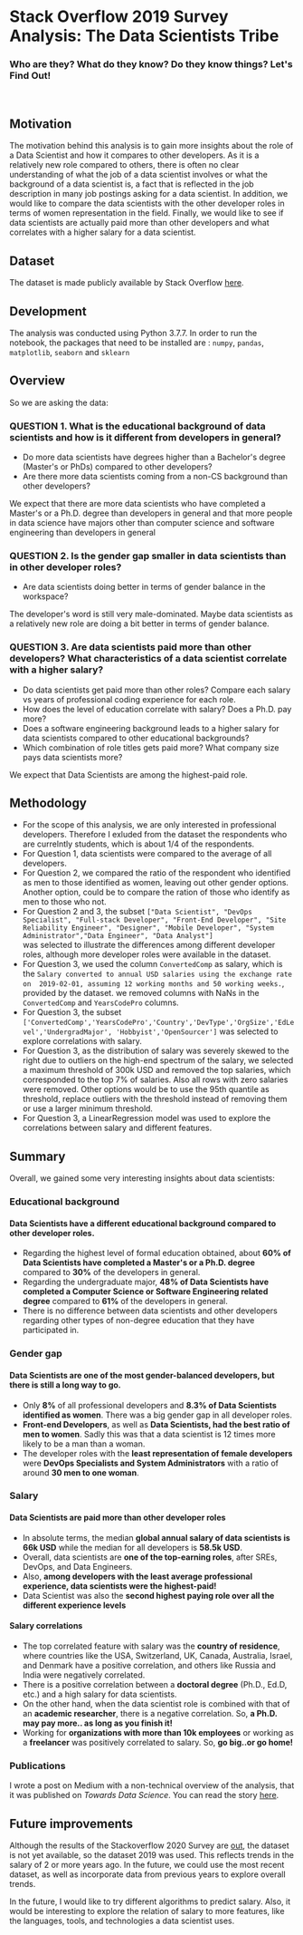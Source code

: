 # Stack Overflow 2019 Survey Analysis: The Data Scientists Tribe
### Who are they? What do they know? Do they know things? Let's Find Out!
<br>

## Motivation
The motivation behind this analysis is to gain more insights about the role of a Data Scientist and how it compares to other developers. As it is a relatively new role compared to others, there is often no clear understanding of what the job of a data scientist involves or what the background of a data scientist is, a fact that is reflected in the job description in many job postings asking for a data scientist. In addition, we would like to compare the data scientists with the other developer roles in terms of women representation in the field. Finally, we would like to see if data scientists are actually paid more than other developers and what correlates with a higher salary for a data scientist.
<br>

## Dataset

The dataset is made publicly available by Stack Overflow [here](https://insights.stackoverflow.com/survey).

## Development
The analysis was conducted using Python 3.7.7. In order to run the notebook, the packages that need to be installed are :
`numpy`, `pandas`, `matplotlib`, `seaborn` and `sklearn` 

## Overview

So we are asking the data:

###  QUESTION 1. What is the educational background of data scientists and how is it different from developers in general?
- Do more data scientists have degrees higher than a Bachelor's degree (Master's or PhDs) compared to other developers?
- Are there more data scientists coming from a non-CS background than other developers? 

We expect that there are more data scientists who have completed a Master's or a Ph.D. degree than developers in general and that more people in data science have majors other than computer science and software engineering than developers in general

### QUESTION 2. Is the gender gap smaller in data scientists than in other developer roles?
- Are data scientists doing better in terms of gender balance in the workspace?

The developer's word is still very male-dominated. Maybe data scientists as a relatively new role are doing a bit better in terms of gender balance.

### QUESTION 3. Are data scientists paid more than other developers? What characteristics of a data scientist correlate with a higher salary?
- Do data scientists get paid more than other roles? Compare each salary vs years of professional coding experience for each role.
- How does the level of education correlate with salary? Does a Ph.D. pay more?
- Does a software engineering background leads to a higher salary for data scientists compared to other educational backgrounds?
- Which combination of role titles gets paid more? What company size pays data scientists more?

We expect that Data Scientists are among the highest-paid role.

## Methodology

- For the scope of this analysis, we are only interested in professional developers. Therefore I exluded from the dataset the
respondents who are currelntly students, which is about 1/4 of the respondents.
- For Question 1, data scientists were compared to the average of all developers.
- For Question 2, we compared the ratio of the respondent who identified as men to those identified as women, leaving out other gender options. Another option,
could be to compare the ration of those who identify as men to those who not.
- For Question 2 and 3,  the subset `["Data Scientist", "DevOps Specialist", "Full-stack Developer", "Front-End Developer",
"Site Reliability Engineer", "Designer", "Mobile Developer", "System Administrator","Data Engineer", "Data Analyst"]`  
was selected to illustrate the differences among different developer roles, although more developer roles were available in the dataset.
- For Question 3, we used the column `ConvertedComp` as salary, which is the `Salary converted to annual USD salaries using the exchange rate on 
2019-02-01, assuming 12 working months and 50 working weeks.`, provided by the dataset.
we removed columns with NaNs in the `ConvertedComp` and `YearsCodePro` columns.
- For Question 3, the subset `['ConvertedComp','YearsCodePro','Country','DevType','OrgSize','EdLevel','UndergradMajor',
'Hobbyist','OpenSourcer']` was selected to explore correlations with salary.
- For Question 3, as the distribution of salary was severely skewed to the right due to outliers on the high-end spectrum
of the salary, we selected a maximum threshold of 300k USD and removed the top salaries, which corresponded to the top 7% of salaries.
Also all rows with zero salaries were removed. Other options would be to use the 95th quantile as threshold, replace outliers with the
threshold instead of removing them or use a larger minimum threshold.
- For Question 3, a LinearRegression model was used to explore the correlations between salary and different features.

## Summary


Overall, we gained some very interesting insights about data scientists:

### Educational background

#### Data Scientists have a different educational background compared to other developer roles.
- Regarding the highest level of formal education obtained, about **60% of Data Scientists have completed a Master's or a Ph.D. degree** compared to **30%** of the developers in general.
- Regarding the undergraduate major, **48% of Data Scientists have completed a Computer Science or Software Engineering related degree** compared to **61%** of the developers in general.
- There is no difference between data scientists and other developers regarding other types of non-degree education that they have participated in.


### Gender gap

#### Data Scientists are one of the most gender-balanced developers, but there is still a long way to go.
- Only **8%** of all professional developers and **8.3% of Data Scientists identified as women**. There was a big gender gap in all developer roles.
- **Front-end Developers**, as well as **Data Scientists, had the best ratio of men to women**. Sadly this was that a data scientist is 12 times more likely to be a man than a woman. 
- The developer roles with the **least representation of female developers** were **DevOps Specialists and System Administrators** with a ratio of around **30 men to one woman**.

### Salary

#### Data Scientists are paid more than other developer roles
- In absolute terms, the median **global annual salary of data scientists is 66k USD** while the median for all developers is **58.5k USD**.
- Overall, data scientists are **one of the top-earning roles**, after SREs, DevOps, and Data Engineers.
- Also, **among developers with the least average professional experience, data scientists were the highest-paid!**
- Data Scientist was also the **second highest paying role over all the different experience levels**

#### Salary correlations
- The top correlated feature with salary was the **country of residence**, where countries like the USA, Switzerland, UK, Canada, Australia, Israel, and Denmark have a positive correlation, and others like Russia and India were negatively correlated.
- There is a positive correlation between a **doctoral degree** (Ph.D., Ed.D, etc.) and a high salary for data scientists. 
- On the other hand, when the data scientist role is combined with that of an **academic researcher**, there is a negative correlation. So, **a Ph.D. may pay more.. as long as you finish it!**
- Working for **organizations with more than 10k employees** or working as a **freelancer** was positively correlated to salary. So, **go big..or go home!**

### Publications

I wrote a post on Medium with a non-technical overview of the analysis, that it was published on _Towards Data Science_. You can read the story [here](https://towardsdatascience.com/this-is-what-a-data-scientist-looks-like-aefa5c658d54).

## Future improvements

Although the results of the Stackoverflow 2020 Survey are [out](https://insights.stackoverflow.com/survey/2020), the dataset is not yet available, so the dataset 2019 was used. This reflects trends in the salary of 2 or more years ago.
In the future, we could use the most recent dataset, as well as incorporate data from previous years to explore overall trends.

In the future, I would like to try different algorithms to predict salary. Also, it would be interesting to explore the relation of salary to more features, like the languages, tools, and technologies a data scientist uses.
